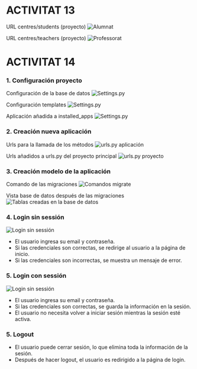 # ACTIVITAT 13
URL centres/students (proyecto)
![Alumnat](/ACTIVITAT_13/imagenes/rutaalumnat.png)

URL centres/teachers (proyecto)
![Professorat](/ACTIVITAT_13/imagenes/rutaprofe.png)

# ACTIVITAT 14
### 1. Configuración proyecto
Configuración de la base de datos
![Settings.py](/ACTIVITAT_13/imagenes/databases.png)

Configuración templates 
![Settings.py](/ACTIVITAT_13/imagenes/templates.png)

Aplicación añadida a installed_apps
![Settings.py](/ACTIVITAT_13/imagenes/aplicacio.png)

### 2. Creación nueva aplicación
Urls para la llamada de los métodos
![urls.py aplicación](/ACTIVITAT_13/imagenes/urls.png)

Urls añadidos a urls.py del proyecto principal
![urls.py proyecto](/ACTIVITAT_13/imagenes/urlsproyecto.png)

### 3. Creación modelo de la aplicación
Comando de las migraciones
![Comandos migrate](/ACTIVITAT_13/imagenes/comandosmigrate.png)

Vista base de datos después de las migraciones
![Tablas creadas en la base de datos](/ACTIVITAT_13/imagenes/BaseDatos.png)

### 4. Login sin sessión
![Login sin sessión](/ACTIVITAT_13/imagenes/sinsesion.png)
- El usuario ingresa su email y contraseña.
- Si las credenciales son correctas, se redirige al usuario a la página de inicio.
- Si las credenciales son incorrectas, se muestra un mensaje de error.

### 5. Login con sessión
![Login sin sessión](/ACTIVITAT_13/imagenes/consesion.png)
- El usuario ingresa su email y contraseña.
- Si las credenciales son correctas, se guarda la información en la sesión.
- El usuario no necesita volver a iniciar sesión mientras la sesión esté activa.

### 5. Logout
- El usuario puede cerrar sesión, lo que elimina toda la información de la sesión.
- Después de hacer logout, el usuario es redirigido a la página de login.